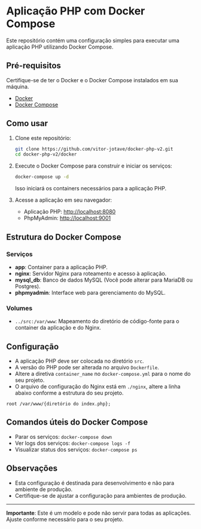 # Aplicação PHP com Docker Compose

Este repositório contém uma configuração simples para executar uma aplicação PHP utilizando Docker Compose.

## Pré-requisitos

Certifique-se de ter o Docker e o Docker Compose instalados em sua máquina.

- [Docker](https://docs.docker.com/get-docker/)
- [Docker Compose](https://docs.docker.com/compose/install/)

## Como usar

1. Clone este repositório:

    ```bash
    git clone https://github.com/vitor-jotave/docker-php-v2.git
    cd docker-php-v2/docker
    ```

2. Execute o Docker Compose para construir e iniciar os serviços:

    ```bash
    docker-compose up -d
    ```

   Isso iniciará os containers necessários para a aplicação PHP.

3. Acesse a aplicação em seu navegador:

   - Aplicação PHP: [http://localhost:8080](http://localhost:8080)
   - PhpMyAdmin: [http://localhost:9001](http://localhost:9001)
   
## Estrutura do Docker Compose

### Serviços

- **app**: Container para a aplicação PHP.
- **nginx**: Servidor Nginx para roteamento e acesso à aplicação.
- **mysql_db**: Banco de dados MySQL (Você pode alterar para MariaDB ou Postgres).
- **phpmyadmin**: Interface web para gerenciamento do MySQL.

### Volumes

- `../src:/var/www`: Mapeamento do diretório de código-fonte para o container da aplicação e do Nginx.

## Configuração

- A aplicação PHP deve ser colocada no diretório `src`.
- A versão do PHP pode ser alterada no arquivo `Dockerfile`.
- Altere a diretiva `container_name` no `docker-compose.yml` para o nome do seu projeto.
- O arquivo de configuração do Nginx está em `./nginx`, altere a linha abaixo conforme a estrutura do seu projeto.

```
root /var/www/{diretório do index.php};
```

## Comandos úteis do Docker Compose

- Parar os serviços: `docker-compose down`
- Ver logs dos serviços: `docker-compose logs -f`
- Visualizar status dos serviços: `docker-compose ps`

## Observações

- Esta configuração é destinada para desenvolvimento e não para ambiente de produção.
- Certifique-se de ajustar a configuração para ambientes de produção.

---
**Importante**: Este é um modelo e pode não servir para todas as aplicações. Ajuste conforme necessário para o seu projeto.
